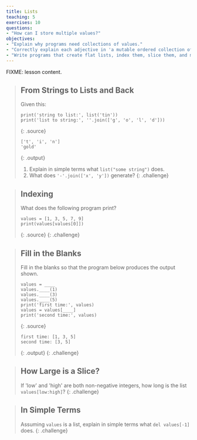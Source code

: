 ```yaml
---
title: Lists
teaching: 5
exercises: 10
questions:
- "How can I store multiple values?"
objectives:
- "Explain why programs need collections of values."
- "Correctly explain each adjective in 'a mutable ordered collection of heterogeneous values'."
- "Write programs that create flat lists, index them, slice them, and modify them through assignment and method calls."
---
```

FIXME: lesson content.

> ## From Strings to Lists and Back
> 
> Given this:
> 
> ~~~
> print('string to list:', list('tin'))
> print('list to string:', ''.join(['g', 'o', 'l', 'd']))
> ~~~
> {: .source}
> 
> ~~~
> ['t', 'i', 'n']
> 'gold'
> ~~~
> {: .output}
> 
> 1. Explain in simple terms what `list("some string")` does.
> 2. What does `'-'.join(['x', 'y'])` generate?
{: .challenge}

> ## Indexing
> 
> What does the following program print?
> 
> ~~~
> values = [1, 3, 5, 7, 9]
> print(values[values[0]])
> ~~~
> {: .source}
{: .challenge}

> ## Fill in the Blanks
> 
> Fill in the blanks so that the program below produces the output shown.
> 
> ~~~
> values = ____
> values.____(1)
> values.____(3)
> values.____(5)
> print('first time:', values)
> values = values[____]
> print('second time:', values)
> ~~~
> {: .source}
> 
> ~~~
> first time: [1, 3, 5]
> second time: [3, 5]
> ~~~
> {: .output}
{: .challenge}

> ## How Large is a Slice?
> 
> If 'low' and 'high' are both non-negative integers,
> how long is the list `values[low:high]`?
{: .challenge}

> ## In Simple Terms
> 
> Assuming `values` is a list,
> explain in simple terms what `del values[-1]` does.
{: .challenge}
